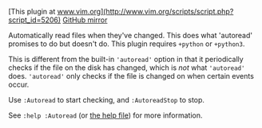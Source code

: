 [This plugin at www.vim.org](http://www.vim.org/scripts/script.php?script_id=5206)
[GitHub mirror](https://github.com/vim-scipts/auto_autoread)

Automatically read files when they've changed. This does what 'autoread'
promises to do but doesn't do. This plugin requires `+python` or `+python3`.

This is different from the built-in `'autoread'` option in that it periodically
checks if the file on the disk has changed, which is _not_ what `'autoread'`
does. `'autoread'` only checks if the file is changed on when certain events
occur.

Use `:Autoread` to start checking, and `:AutoreadStop` to stop.

See `:help :Autoread` (or [the help file][help]) for more information.

[help]: http://code.arp242.net/auto_autoread.vim/raw/tip/doc/auto_autoread.txt
